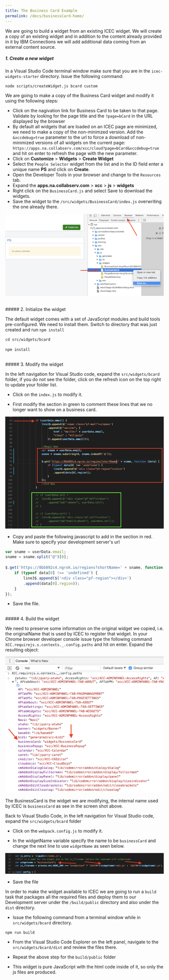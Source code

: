 ```yaml
---
title: The Business Card Example
permalink: /docs/businessCard-home/
---
```


<a name="top"/>

We are going to build a widget from an existing ICEC widget.  We will create a copy of an existing widget and in addition to the content already provided in it by IBM Connections we will add additional data coming from an external content source. 

##### 1. Create a new widget

In a Visual Studio Code terminal window make sure that you are in the `icec-widgets-starter` directory. Issue the following command:

```
node scripts/createWidget.js bcard custom
```

We are going to make a copy of the Business Card widget and modify it using the following steps:

- Click on the nagivation link for Business Card to be taken to that page. Validate by looking for the page title and the `?page=bCard` in the URL displayed by the browser
- By default all widgets that are loaded on an ICEC page are minimized, we need to make a copy of the non-minimzed version. Add the `&xccdebug=true` parameter to the url to force a download of non-minimized versions of all widgets on the current page: `https://apps.na.collabserv.com/xcc/cloud?page=bCard&xccdebug=true` and hit on enter to refresh the page with the new parameter.
- Click on **Customize** > **Widgets** > **Create Widget** 
- Select the `People Selector` widget from the list and in the ID field enter a unique name **PS** and click on **Create**.
- Open the Developer Tools in your browser and change to the `Resources` tab.
- Expand the **apps.na.collabserv.com** > **xcc** > **js** > **widgets**
- Right click on the `BusinessCard.js` and select Save to download the widgets.  
- Save the widget to the `/src/widgets/BusinessCard/index.js` overwriting the one already there.

![copy widget](../images/copywidget.png)

<br/>
##### 2. Initialize the widget

The default widget comes with a set of JavaScript modules and build tools pre-configured.  We need to install them.  Switch to directory that was just created and run `npm install`

```
cd src/widgets/bcard

npm install
```

<br/>
##### 3. Modify the widget

In the left navigation for Visual Studio code, expand the `src/widgets/bcard` folder, if you do not see the folder, click on the refresh icon on the top right to update your folder list.

- Click on the `index.js` to modify it.

- First modify the section in green to comment these lines that we no longer want to show on a business card.

![edit bcard](../images/bcardupdates.png)

- Copy and paste the following javascript to add in the section in red.  Make sure to specify your development server's url

```javascript
var sname = userData.email;
sname = sname.split("@")[0];
                    
$.get('https://8bb892c4.ngrok.io/regions?shortName=' + sname, function (data) {
    if (typeof data[0] !== 'undefined') {
        line3$.append($('<div class="pf-region"></div>')
        .append(data[0].region));
    }
});
```

- Save the file.

<br/>
##### 4. Build the widget

We need to preserve some information on the original widget we copied, i.e. the originalName that is used by ICEC to register that widget. In your Chrome browser developer console issue type the following command `XCC.requirejs.s.contexts._.config.paths` and hit on enter. Expand the resulting object:

![edit bcard](../images/custompath1.png)

The BusinessCard is the widget we are modifying, the internal name used by ICEC is `businessCard` as see in the screen shot above.  

Back to Visual Studio Code, in the left navigation for Visual Studio code, expand the `src/widgets/bcard` folder

- Click on the `webpack.config.js` to modify it.

- In the widgetName variable specify the name to be `businessCard` and change the next line to use `widgetName` as seen below.

![edit bcard](../images/webpack.png)

- Save the file

In order to make the widget available to ICEC we are going to run a `build` task that packages all the required files and deploy them to our Development server under the `/build/public` directory and also under the `dist` directory. 

- Issue the following command from a terminal window while in `src/widgets/bcard` directory.

```
npm run build
```

- From the Visual Studio Code Explorer on the left panel, navigate to the `src/widgets/bcard/dist` and review the files there.  

- Repeat the above step for the `build/public` folder

- This widget is pure JavaScript with the html code inside of it, so only the js files are produced.
